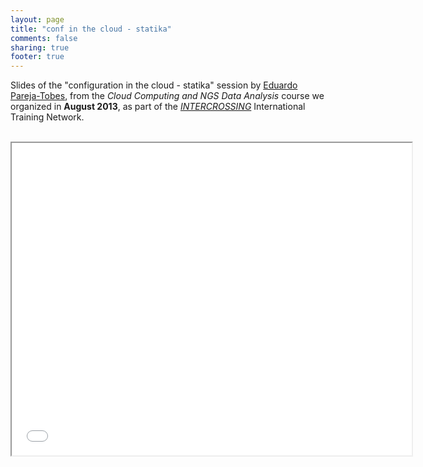 ```yaml
---
layout: page
title: "conf in the cloud - statika"
comments: false
sharing: true
footer: true
---
```


Slides of the "configuration in the cloud - statika" session by [Eduardo Pareja-Tobes](/eparejatobes), from the _Cloud Computing and NGS Data Analysis_ course we organized in **August 2013**, as part of the [_INTERCROSSING_](/intercrossing) International Training Network.

<br>

<iframe class="frame" width="640" height="500" allowfullscreen mozallowfullscreen webkitallowfullscreen src="../embedder.html#intercrossing-course/raw.conf-in-the-cloud-statika.html">

